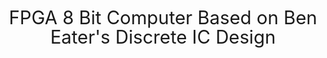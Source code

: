 <p class=MsoNormal align=center style='text-align:center'><span
style='font-size:22.0pt;line-height:107%;mso-bidi-font-family:Calibri;
mso-bidi-theme-font:minor-latin'>FPGA 8 Bit Computer Based on Ben Eater's Discrete
IC Design<o:p></o:p></span></p>
